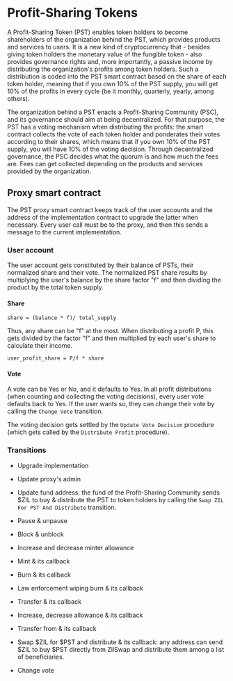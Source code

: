 # Profit-Sharing Tokens

A Profit-Sharing Token (PST) enables token holders to become shareholders of the organization behind the PST, which provides products and services to users. It is a new kind of cryptocurrency that - besides giving token holders the monetary value of the fungible token - also provides governance rights and, more importantly, a passive income by distributing the organization's profits among token holders. Such a distribution is coded into the PST smart contract based on the share of each token holder, meaning that if you own 10% of the PST supply, you will get 10% of the profits in every cycle (be it monthly, quarterly, yearly, among others).

The organization behind a PST enacts a Profit-Sharing Community (PSC), and its governance should aim at being decentralized. For that purpose, the PST has a voting mechanism when distributing the profits: the smart contract collects the vote of each token holder and ponderates their votes according to their shares, which means that if you own 10% of the PST supply, you will have 10% of the voting decision. Through decentralized governance, the PSC decides what the quorum is and how much the fees are. Fees can get collected depending on the products and services provided by the organization.

## Proxy smart contract

The PST proxy smart contract keeps track of the user accounts and the address of the implementation contract to upgrade the latter when necessary. Every user call must be to the proxy, and then this sends a message to the current implementation.

### User account

The user account gets constituted by their balance of PSTs, their normalized share and their vote. The normalized PST share results by multiplying the user's balance by the share factor "f" and then dividing the product by the total token supply.  

#### Share

```
share = (balance * f)/ total_supply
```

Thus, any share can be "f" at the most. When distributing a profit P, this gets divided by the factor "f" and then multiplied by each user's share to calculate their income.

```
user_profit_share = P/f * share
```

#### Vote

A vote can be Yes or No, and it defaults to Yes. In all profit distributions (when counting and collecting the voting decisions), every user vote defaults back to Yes. If the user wants so, they can change their vote by calling the ```Change Vote``` transition.

The voting decision gets settled by the ```Update Vote Decision``` procedure (which gets called by the ```Distribute Profit``` procedure).

### Transitions

- Upgrade implementation

- Update proxy's admin

- Update fund address: the fund of the Profit-Sharing Community sends $ZIL to buy & distribute the PST to token holders by calling the ```Swap ZIL For PST And Distribute``` transition.

- Pause & unpause

- Block & unblock

- Increase and decrease minter allowance

- Mint & its callback

- Burn & its callback

- Law enforcement wiping burn & its callback

- Transfer & its callback

- Increase, decrease allowance & its callback

- Transfer from & its callback

- Swap $ZIL for $PST and distribute & its callback: any address can send $ZIL to buy $PST directly from ZilSwap and distribute them among a list of beneficiaries.

- Change vote

